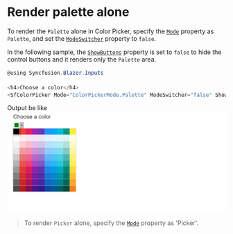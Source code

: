# Render palette alone

To render the `Palette` alone in Color Picker, specify the [`Mode`](https://help.syncfusion.com/cr/blazor/Syncfusion.Blazor~Syncfusion.Blazor.Inputs.SfColorPicker~Mode.html) property as `Palette`, and set the [`ModeSwitcher`](https://help.syncfusion.com/cr/blazor/Syncfusion.Blazor~Syncfusion.Blazor.Inputs.SfColorPicker~ModeSwitcher.html) property to `false`.

In the following sample, the [`ShowButtons`](https://help.syncfusion.com/cr/blazor/Syncfusion.Blazor~Syncfusion.Blazor.Inputs.SfColorPicker~ShowButtons.html) property is set to `false` to hide the control buttons and it renders only the `Palette` area.

```csharp
@using Syncfusion.Blazor.Inputs

<h4>Choose a color</h4>
<SfColorPicker Mode="ColorPickerMode.Palette" ModeSwitcher="false" ShowButtons="false"></SfColorPicker>
```

Output be like
![color-picker](./../images/palette-alone.png)

> To render `Picker` alone, specify the [`Mode`](https://help.syncfusion.com/cr/blazor/Syncfusion.Blazor~Syncfusion.Blazor.Inputs.SfColorPicker~Mode.html) property as 'Picker'.